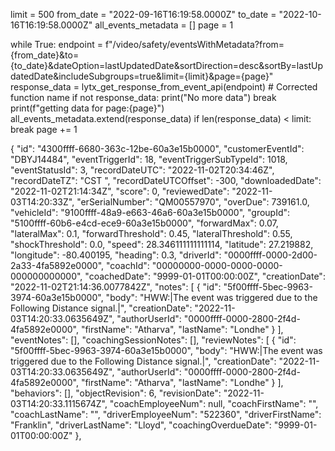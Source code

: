 limit = 500
from_date = "2022-09-16T16:19:58.0000Z"
to_date = "2022-10-16T16:19:58.0000Z"
all_events_metadata = []
page = 1

while True:
    endpoint = f"/video/safety/eventsWithMetadata?from={from_date}&to={to_date}&dateOption=lastUpdatedDate&sortDirection=desc&sortBy=lastUpdatedDate&includeSubgroups=true&limit={limit}&page={page}"
    response_data = lytx_get_response_from_event_api(endpoint)  # Corrected function name
    if not response_data:
        print("No more data")
        break
    print(f"getting data for page:{page}")
    all_events_metadata.extend(response_data)
    if len(response_data) < limit:
        break
    page += 1


 {
    "id": "4300ffff-6680-363c-12be-60a3e15b0000",
    "customerEventId": "DBYJ14484",
    "eventTriggerId": 18,
    "eventTriggerSubTypeId": 1018,
    "eventStatusId": 3,
    "recordDateUTC": "2022-11-02T20:34:46Z",
    "recordDateTZ": "CST ",
    "recordDateUTCOffset": -300,
    "downloadedDate": "2022-11-02T21:14:34Z",
    "score": 0,
    "reviewedDate": "2022-11-03T14:20:33Z",
    "erSerialNumber": "QM00557970",
    "overDue": 739161.0,
    "vehicleId": "9100ffff-48a9-e663-46a6-60a3e15b0000",
    "groupId": "5100ffff-60b6-e4cd-ece9-60a3e15b0000",
    "forwardMax": 0.07,
    "lateralMax": 0.1,
    "forwardThreshold": 0.45,
    "lateralThreshold": 0.55,
    "shockThreshold": 0.0,
    "speed": 28.346111111111114,
    "latitude": 27.219882,
    "longitude": -80.400195,
    "heading": 0.3,
    "driverId": "0000ffff-0000-2d00-2a33-4fa5892e0000",
    "coachId": "00000000-0000-0000-0000-000000000000",
    "coachedDate": "9999-01-01T00:00:00Z",
    "creationDate": "2022-11-02T21:14:36.0077842Z",
    "notes": [
      {
        "id": "5f00ffff-5bec-9963-3974-60a3e15b0000",
        "body": "HWW:|The event was triggered due to the Following Distance signal.|",
        "creationDate": "2022-11-03T14:20:33.0635649Z",
        "authorUserId": "0000ffff-0000-2800-2f4d-4fa5892e0000",
        "firstName": "Atharva",
        "lastName": "Londhe"
      }
    ],
    "eventNotes": [],
    "coachingSessionNotes": [],
    "reviewNotes": [
      {
        "id": "5f00ffff-5bec-9963-3974-60a3e15b0000",
        "body": "HWW:|The event was triggered due to the Following Distance signal.|",
        "creationDate": "2022-11-03T14:20:33.0635649Z",
        "authorUserId": "0000ffff-0000-2800-2f4d-4fa5892e0000",
        "firstName": "Atharva",
        "lastName": "Londhe"
      }
    ],
    "behaviors": [],
    "objectRevision": 6,
    "revisionDate": "2022-11-03T14:20:33.1115674Z",
    "coachEmployeeNum": null,
    "coachFirstName": "",
    "coachLastName": "",
    "driverEmployeeNum": "522360",
    "driverFirstName": "Franklin",
    "driverLastName": "Lloyd",
    "coachingOverdueDate": "9999-01-01T00:00:00Z"
  },

